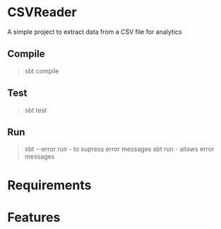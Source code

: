 # CSVReader
A simple project to extract data from a CSV file for analytics

## Compile
>sbt compile

## Test
>sbt test

## Run
>sbt --error run - to supress error messages
>sbt run - allows error messages

# Requirements
# Features